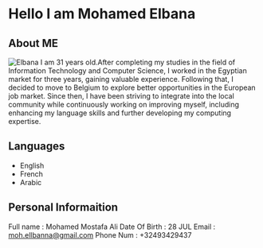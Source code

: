 # Hello I am Mohamed Elbana

## About ME

![Elbana](/members/img/elbana.jpeg) I am 31 years old.After completing my
studies in the field of Information Technology and Computer Science, I worked in
the Egyptian market for three years, gaining valuable experience. Following
that, I decided to move to Belgium to explore better opportunities in the
European job market. Since then, I have been striving to integrate into the
local community while continuously working on improving myself, including
enhancing my language skills and further developing my computing expertise.

## Languages

- English
- French
- Arabic

## Personal Informaition

Full name : Mohamed Mostafa Ali 
Date Of Birth : 28 JUL 
Email : <moh.ellbanna@gmail.com> 
Phone Num : +32493429437
